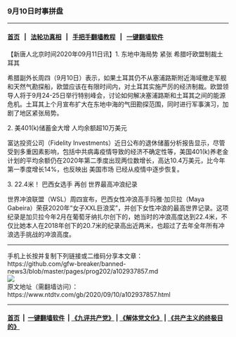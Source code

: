 ### 9月10日时事拼盘
------------------------

#### [首页](https://github.com/gfw-breaker/banned-news3/blob/master/README.md) &nbsp;&nbsp;|&nbsp;&nbsp; [法轮功真相](https://github.com/begood0513/basic/blob/master/README.md)  &nbsp;&nbsp;|&nbsp;&nbsp; [手把手翻墙教程](https://github.com/gfw-breaker/guides/wiki)  &nbsp;&nbsp;|&nbsp;&nbsp; [一键翻墙软件](https://github.com/gfw-breaker/nogfw/blob/master/README.md)  



<div><div class="post_content" itemprop="articleBody">
 <p>
  【新唐人北京时间2020年09月11日讯】1.
  <ok href="https://www.ntdtv.com/gb/东地中海局势.htm">
   东地中海局势
  </ok>
  紧张 希腊吁欧盟制裁土耳其
 </p>
 <p>
  希腊副外长周四（9月10日）表示，如果土耳其仍不从塞浦路斯附近海域撤走军舰和天然气勘探船，欧盟应该在有限时间内，对土耳其实施严厉的经济制裁。欧盟领导人将于9月24-25日举行特别峰会，讨论如何解决塞浦路斯和土耳其之间的能源危机。土耳其上个月宣布扩大在东地中海的气田勘探范围，同时进行军事演习，加剧了地区紧张局势。
 </p>
 <p>
  2. 美401(k)储蓄金大增 人均余额超10万美元
 </p>
 <p>
  富达投资公司（Fidelity Investments）近日公布的退休储蓄分析报告显示，尽管受到多重因素影响，包括中共病毒疫情导致的经济不确定性等，美国401(k)养老金计划的平均余额仍在2020年第二季度出现两位数增长，高达10.4万美元，比今年第一季度增长14%，也反映出
  <ok href="https://www.ntdtv.com/gb/美国市场.htm">
   美国市场
  </ok>
  已经从疫情中逐步恢复。
 </p>
 <p>
  3. 22.4米！
  <ok href="https://www.ntdtv.com/gb/巴西女选手.htm">
   巴西女选手
  </ok>
  再创
  <ok href="https://www.ntdtv.com/gb/世界最高冲浪纪录.htm">
   世界最高冲浪纪录
  </ok>
 </p>
 <p>
  世界冲浪联盟（WSL）周四宣布，巴西女性冲浪高手玛雅·加贝拉（Maya Gabeira）荣获2020年“女子XXL巨浪奖”，并创下女性冲浪的最高世界记录。这项纪录是加贝拉今年2月在葡萄牙纳扎尔创下的，她当时的冲浪高度达到22.4米，不仅比她本人在2018年创下的20.7米的纪录高出近两米，也超过了去年全年所有冲浪选手挑战的冲浪高度。
 </p>
 <div class="single_ad">
 </div>
</div>
</div>
<hr/>
手机上长按并复制下列链接或二维码分享本文章：<br/>
https://github.com/gfw-breaker/banned-news3/blob/master/pages/prog202/a102937857.md <br/>
<a href='https://github.com/gfw-breaker/banned-news3/blob/master/pages/prog202/a102937857.md'><img src='https://github.com/gfw-breaker/banned-news3/blob/master/pages/prog202/a102937857.md.png'/></a> <br/>
原文地址（需翻墙访问）：https://www.ntdtv.com/gb/2020/09/10/a102937857.html


------------------------
#### [首页](https://github.com/gfw-breaker/banned-news3/blob/master/README.md) &nbsp;|&nbsp; [一键翻墙软件](https://github.com/gfw-breaker/nogfw/blob/master/README.md) &nbsp;| [《九评共产党》](https://github.com/gfw-breaker/9ping.md/blob/master/README.md#九评之一评共产党是什么) | [《解体党文化》](https://github.com/gfw-breaker/jtdwh.md/blob/master/README.md) | [《共产主义的终极目的》](https://github.com/gfw-breaker/gczydzjmd.md/blob/master/README.md)


<img src='http://gfw-breaker.win/banned-news3/pages/prog202/a102937857.md' width='0px' height='0px'/>